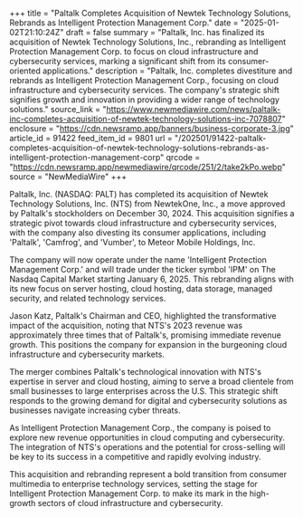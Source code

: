 +++
title = "Paltalk Completes Acquisition of Newtek Technology Solutions, Rebrands as Intelligent Protection Management Corp."
date = "2025-01-02T21:10:24Z"
draft = false
summary = "Paltalk, Inc. has finalized its acquisition of Newtek Technology Solutions, Inc., rebranding as Intelligent Protection Management Corp. to focus on cloud infrastructure and cybersecurity services, marking a significant shift from its consumer-oriented applications."
description = "Paltalk, Inc. completes divestiture and rebrands as Intelligent Protection Management Corp., focusing on cloud infrastructure and cybersecurity services. The company's strategic shift signifies growth and innovation in providing a wider range of technology solutions."
source_link = "https://www.newmediawire.com/news/paltalk-inc-completes-acquisition-of-newtek-technology-solutions-inc-7078807"
enclosure = "https://cdn.newsramp.app/banners/business-corporate-3.jpg"
article_id = 91422
feed_item_id = 9801
url = "/202501/91422-paltalk-completes-acquisition-of-newtek-technology-solutions-rebrands-as-intelligent-protection-management-corp"
qrcode = "https://cdn.newsramp.app/newmediawire/qrcode/251/2/take2kPo.webp"
source = "NewMediaWire"
+++

<p>Paltalk, Inc. (NASDAQ: PALT) has completed its acquisition of Newtek Technology Solutions, Inc. (NTS) from NewtekOne, Inc., a move approved by Paltalk's stockholders on December 30, 2024. This acquisition signifies a strategic pivot towards cloud infrastructure and cybersecurity services, with the company also divesting its consumer applications, including 'Paltalk', 'Camfrog', and 'Vumber', to Meteor Mobile Holdings, Inc.</p><p>The company will now operate under the name 'Intelligent Protection Management Corp.' and will trade under the ticker symbol 'IPM' on The Nasdaq Capital Market starting January 6, 2025. This rebranding aligns with its new focus on server hosting, cloud hosting, data storage, managed security, and related technology services.</p><p>Jason Katz, Paltalk's Chairman and CEO, highlighted the transformative impact of the acquisition, noting that NTS's 2023 revenue was approximately three times that of Paltalk's, promising immediate revenue growth. This positions the company for expansion in the burgeoning cloud infrastructure and cybersecurity markets.</p><p>The merger combines Paltalk's technological innovation with NTS's expertise in server and cloud hosting, aiming to serve a broad clientele from small businesses to large enterprises across the U.S. This strategic shift responds to the growing demand for digital and cybersecurity solutions as businesses navigate increasing cyber threats.</p><p>As Intelligent Protection Management Corp., the company is poised to explore new revenue opportunities in cloud computing and cybersecurity. The integration of NTS's operations and the potential for cross-selling will be key to its success in a competitive and rapidly evolving industry.</p><p>This acquisition and rebranding represent a bold transition from consumer multimedia to enterprise technology services, setting the stage for Intelligent Protection Management Corp. to make its mark in the high-growth sectors of cloud infrastructure and cybersecurity.</p>